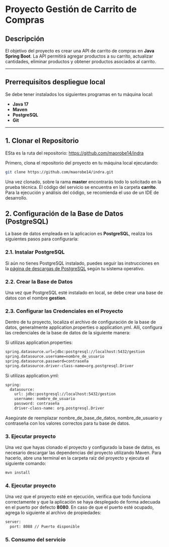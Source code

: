 
# Proyecto Gestión de Carrito de Compras

## Descripción

El objetivo del proyecto es crear una API de carrito de compras en **Java Spring Boot**. La API permitirá agregar productos a su carrito, actualizar cantidades, eliminar productos y obtener productos asociados al carrito.

---

## Prerrequisitos despliegue local

Se debe tener instalados los siguientes programas en tu máquina local:

- **Java 17**
- **Maven**
- **PostgreSQL** 
- **Git** 

---

## 1. Clonar el Repositorio

ESta es la ruta del repositorio: https://github.com/maorobe14/indra

Primero, clona el repositorio del proyecto en tu máquina local ejecutando:

```bash
git clone https://github.com/maorobe14/indra.git
```
Una vez clonado, sobre la rama **master** encontrarás todo lo solicitado en la prueba técnica. El código del servicio se encuentra en la carpeta **carrito**. Para la ejecución y análisis del código, se recomienda el uso de un IDE de desarrollo.

## 2. Configuración de la Base de Datos (PostgreSQL)

La base de datos empleada en la aplicacion es **PostgreSQL**, realiza los siguientes pasos para configurarla:

### 2.1. Instalar PostgreSQL

Si aún no tienes PostgreSQL instalado, puedes seguir las instrucciones en la [página de descargas de PostgreSQL](https://www.postgresql.org/download/) según tu sistema operativo.

### 2.2. Crear la Base de Datos

Una vez que PostgreSQL esté instalado en local, se debe crear una base de datos con el nombre **gestion**.

### 2.3. Configurar las Credenciales en el Proyecto

Dentro de tu proyecto, localiza el archivo de configuración de la base de datos, generalmente application.properties o application.yml. Allí, configura las credenciales de la base de datos de la siguiente manera:

Si utilizas application.properties:
```bash
spring.datasource.url=jdbc:postgresql://localhost:5432/gestion
spring.datasource.username=nombre_de_usuario
spring.datasource.password=contraseña
spring.datasource.driver-class-name=org.postgresql.Driver
```

Si utilizas application.yml:

```bash
spring:
  datasource:
    url: jdbc:postgresql://localhost:5432/gestion
    username: nombre_de_usuario
    password: contraseña
    driver-class-name: org.postgresql.Driver
```

Asegúrate de reemplazar nombre_de_base_de_datos, nombre_de_usuario y contraseña con los valores correctos para tu base de datos.


### 3. Ejecutar proyecto

Una vez que hayas clonado el proyecto y configurado la base de datos, es necesario descargar las dependencias del proyecto utilizando Maven. Para hacerlo, abre una terminal en la carpeta raíz del proyecto y ejecuta el siguiente comando:

```bash
mvn install
```

### 4. Ejecutar proyecto

Una vez que el proyecto esté en ejecución, verifica que todo funciona correctamente y que la aplicación se haya desplegado de forma adecuada en el puerto por defecto **8080**. En caso de que el puerto esté ocupado, agrega lo siguiente al archivo de propiedades:

```bash
server:
  port: 8088 // Puerto disponible
```

### 5. Consumo del servicio

